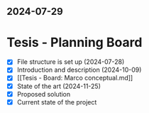 2024-07-29
---
# Tesis - Planning Board

- [x] File structure is set up (2024-07-28)
- [x] Introduction and description (2024-10-09)
- [x] [[Tesis - Board: Marco conceptual.md]]
- [x] State of the art (2024-11-25)
- [x] Proposed solution
- [x] Current state of the project

